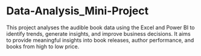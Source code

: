 # Data-Analysis_Mini-Project
This project analyses the audible book data using the Excel and Power BI to identify trends, generate insights, and improve business decisions. It aims to provide meaningful insights into book releases, author   performance, and books from high to low price.
